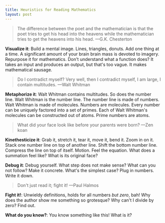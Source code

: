 ```yaml
---
title: Heuristics for Reading Mathematics
layout: post
---
```


> The difference between the poet and the mathematician is that the poet tries to get his head into the heavens while the mathematician tries to get the heavens into his head.
<span id="quote-attribute">—G.K. Chesterton</span>

**Visualize it**: Build a mental image. Lines, triangles, donuts. Add one thing at a time. A significant amount of your brain brain mass is devoted to imagery. Repurpose it for mathematics. Don't understand what a function does? It takes an input and produces an output, but that's too vague. It makes mathematical sausage. 

> Do I contradict myself? Very well, then I contradict myself, I am large, I contain multitudes.
<span id="quote-attribute">—Walt Whitman</span>

**Metaphorize it**: Walt Whitman contains multitudes. So does the number line. Walt Whitman is the number line. The number line is made of numbers. Walt Whitman is made of molecules. Numbers are molecules. Every number can be uniquely factored into a set of primes. Each of Walt Whitman's molecules can be constructed out of atoms. Prime numbers are atoms.

> What did your face look like before your parents were born?
<span id="quote-attribute">—Zen koan</span>

**Kinethesticize it**: Grab it, stretch it, tear it, move it, bend it. Zoom in on it. Stack one number line on top of another line. Shift the bottom number line. Compress the line on top of itself. Motion. Feel the equation. What does a summation feel like? What is its original face? 

**Debug it**: Debug yourself. What step does not make sense? What can you not follow? Make it concrete. What's the simplest case? Plug in numbers. Write it down.

> Don't just read it; fight it!
<span id="quote-attribute">—Paul Halmos</span>

**Fight it!**: Unwieldy definitions, holds for all numbers *but zero*, bah! Why does the author show me something so grotesque? Why can't I divide by zero? Find out.

**What do you know?**: You know something like this! What is it?
